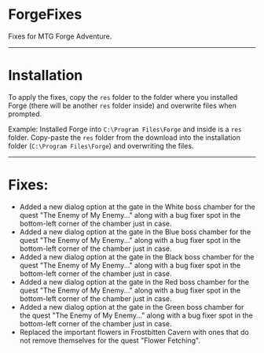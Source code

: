 # ForgeFixes
Fixes for MTG Forge Adventure.
___
# Installation
To apply the fixes, copy the `res` folder to the folder where you installed Forge (there will be another `res` folder inside) and overwrite files when prompted.

Example: Installed Forge into `C:\Program Files\Forge` and inside is a `res` folder. Copy-paste the `res` folder from the download into the installation folder (`C:\Program Files\Forge`) and overwriting the files.
___
# Fixes:
- Added a new dialog option at the gate in the White boss chamber for the quest "The Enemy of My Enemy..." along with a bug fixer spot in the bottom-left corner of the chamber just in case.
- Added a new dialog option at the gate in the Blue boss chamber for the quest "The Enemy of My Enemy..." along with a bug fixer spot in the bottom-left corner of the chamber just in case.
- Added a new dialog option at the gate in the Black boss chamber for the quest "The Enemy of My Enemy..." along with a bug fixer spot in the bottom-left corner of the chamber just in case.
- Added a new dialog option at the gate in the Red boss chamber for the quest "The Enemy of My Enemy..." along with a bug fixer spot in the bottom-left corner of the chamber just in case.
- Added a new dialog option at the gate in the Green boss chamber for the quest "The Enemy of My Enemy..." along with a bug fixer spot in the bottom-left corner of the chamber just in case.
- Replaced the important flowers in Frostbitten Cavern with ones that do not remove themselves for the quest "Flower Fetching".
